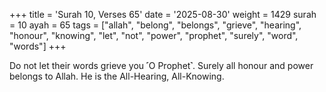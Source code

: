 +++
title = 'Surah 10, Verses 65'
date = '2025-08-30'
weight = 1429
surah = 10
ayah = 65
tags = ["allah", "belong", "belongs", "grieve", "hearing", "honour", "knowing", "let", "not", "power", "prophet", "surely", "word", "words"]
+++

Do not let their words grieve you ˹O Prophet˺. Surely all honour and power belongs to Allah. He is the All-Hearing, All-Knowing.